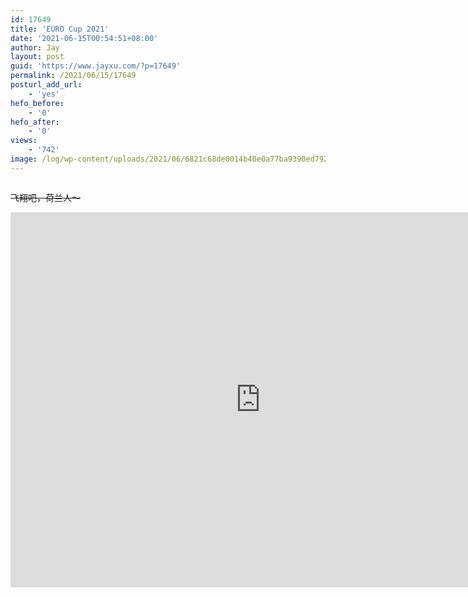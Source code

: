```yaml
---
id: 17649
title: 'EURO Cup 2021'
date: '2021-06-15T00:54:51+08:00'
author: Jay
layout: post
guid: 'https://www.jayxu.com/?p=17649'
permalink: /2021/06/15/17649
posturl_add_url:
    - 'yes'
hefo_before:
    - '0'
hefo_after:
    - '0'
views:
    - '742'
image: /log/wp-content/uploads/2021/06/6821c68de0014b40e0a77ba9390ed792.jpg
---
```


<!-- wp:image {"id":17651,"sizeSlug":"large","linkDestination":"attachment"} -->
<figure class="wp-block-image size-large"><a href="https://www.jayxu.com/2021/06/15/17649/6821c68de0014b40e0a77ba9390ed792"><img src="https://d1k8eqsfs47rrv.cloudfront.net/log/wp-content/uploads/2021/06/6821c68de0014b40e0a77ba9390ed792-1280x800.jpg" alt="" class="wp-image-17651"/></a></figure>
<!-- /wp:image -->

<!-- wp:paragraph -->
<p><s>飞翔吧，荷兰人～</s></p>
<!-- /wp:paragraph -->

<!-- wp:html -->
<iframe src="https://calendar.google.com/calendar/embed?src=8lga4609040sec43gohuadh5dep206s3%40import.calendar.google.com&amp;ctz=Asia%2FShanghai" style="border: 0" width="800" height="600" frameborder="0" scrolling="no"></iframe>
<!-- /wp:html -->